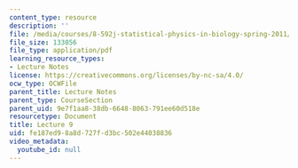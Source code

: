 ```yaml
---
content_type: resource
description: ''
file: /media/courses/8-592j-statistical-physics-in-biology-spring-2011/fe187ed98a8d727fd3bc502e44038836_MIT8_592JS11_lec9.pdf
file_size: 133056
file_type: application/pdf
learning_resource_types:
- Lecture Notes
license: https://creativecommons.org/licenses/by-nc-sa/4.0/
ocw_type: OCWFile
parent_title: Lecture Notes
parent_type: CourseSection
parent_uid: 9e7f1aa8-38db-6648-8063-791ee60d518e
resourcetype: Document
title: Lecture 9
uid: fe187ed9-8a8d-727f-d3bc-502e44038836
video_metadata:
  youtube_id: null
---
```

